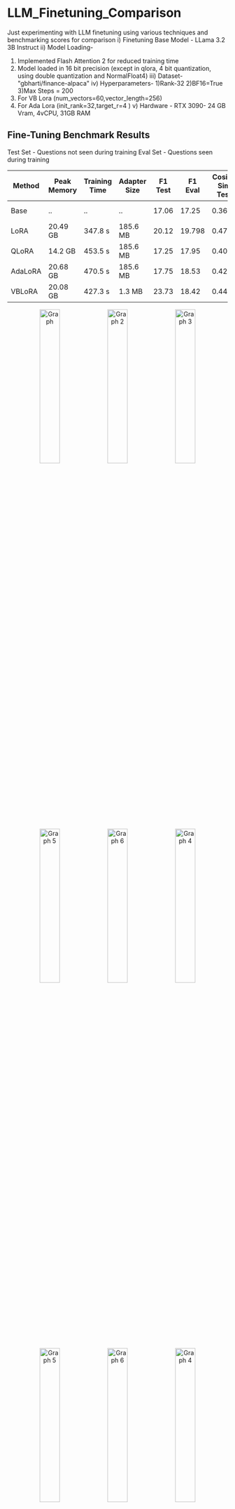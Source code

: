 # LLM_Finetuning_Comparison
 Just experimenting with LLM finetuning using various techniques and benchmarking scores for comparison
i) Finetuning Base Model - LLama 3.2 3B Instruct
ii) Model Loading- 
1) Implemented Flash Attention 2 for reduced training time
2) Model loaded in 16 bit precision (except in qlora, 4 bit quantization, using double quantization and NormalFloat4)
iii) Dataset- "gbharti/finance-alpaca"
iv) Hyperparameters-
1)Rank-32
2)BF16=True
3)Max Steps = 200
4) For VB Lora (num_vectors=60,vector_length=256)
5) For Ada Lora (init_rank=32,target_r=4 )
v) Hardware - RTX 3090- 24 GB Vram, 4vCPU, 31GB RAM

## Fine-Tuning Benchmark Results
Test Set - Questions not seen during training
Eval Set - Questions seen during training

| Method   | Peak Memory| Training Time| Adapter Size | F1 Test | F1 Eval | Cosine Sim Test| Cosine Sim Eval| BERT Score Test| BERT Score Eval| Avg Inference Time| Memory Used |
|----------|------------|--------------|--------------|---------|---------|----------------|----------------|----------------|----------------|------------------|--------------|
| Base     | ..         | ..           | ..           | 17.06   | 17.25   | 0.3600         | 0.4803         | 0.4100         | 0.4890         | 2.08 s           | 12.77 GB     |
| LoRA     | 20.49 GB   | 347.8 s      | 185.6 MB     | 20.12   | 19.798  | 0.4748         | 0.5540         | 0.5023         | 0.5330         | 3.89 s           | 12.95 GB     |
| QLoRA    | 14.2 GB    | 453.5 s      | 185.6 MB     | 17.25   | 17.95   | 0.4070         | 0.5027         | 0.4897         | 0.5012         | 3.92 s           | 12.19 GB     |
| AdaLoRA  | 20.68 GB   | 470.5 s      | 185.6 MB     | 17.75   | 18.53   | 0.4208         | 0.4620         | 0.4191         | 0.4451         | 4.8 s            | 12.95 GB     |
| VBLoRA   | 20.08 GB   | 427.3 s      | 1.3 MB       | 23.73   | 18.42   | 0.4400         | 0.4966         | 0.5098         | 0.5076         | 5.6 s            | 12.81 GB     |


<p align="center">
    <img src="https://github.com/user-attachments/assets/3df82db8-ee22-4c08-941c-a2d10482c8e3" width="30%" alt="Graph">
    <img src="https://github.com/user-attachments/assets/711a6f0e-4217-46e1-9106-63bcb9a4e1fc" width="30%" alt="Graph 2">
    <img src="https://github.com/user-attachments/assets/e5796c83-1b1d-466a-a174-3d66478a74c2" width="30%" alt="Graph 3">
</p>

<p align="center">
    <img src="https://github.com/user-attachments/assets/6232ad38-3222-4ced-aaf8-f09612edcfef" width="30%" alt="Graph 5">
    <img src="https://github.com/user-attachments/assets/a20ee4fa-edd4-4139-88b6-2e2f4fa1c8c1" width="30%" alt="Graph 6">
    <img src="https://github.com/user-attachments/assets/76a56d8f-6f7e-48f9-abab-7ab6e26e7552" width="30%" alt="Graph 4">
</p>

<p align="center">
    <img src="https://github.com/user-attachments/assets/c288b67c-0bbe-42ac-ade6-b19be6b2f6da" width="30%" alt="Graph 5">
    <img src="https://github.com/user-attachments/assets/26e56927-95e1-4d5b-868f-441d6668a074" width="30%" alt="Graph 6">
    <img src="https://github.com/user-attachments/assets/751d3851-e14f-4430-84c4-6c7942feecad" width="30%" alt="Graph 4">
</p>
<p align="center">
    <img src="https://github.com/user-attachments/assets/b134292b-5aee-46f3-9f70-a067382ffe44" width="40%" alt="Graph 5">
    <img src="https://github.com/user-attachments/assets/e01a9b5c-bbfe-473c-86c5-c2fdf4ebb1aa" width="40%" alt="Graph 6">
    
</p>

As we can see, VBLora performs surprisingly well for a huge memory reduction in Adapter Size, although the inference time increases a bit. I don't know why AdaLora didnt perform well, maybe tuning the hyperparameters will result in a better score.
Next we will perform DPO,PPO on the base model to make our response more human-like.
